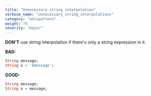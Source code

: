 ```yaml
---
title: "Unnecessary string interpolation"
verbose_name: "unnecessary_string_interpolations"
category: "antipattern"
weight: 70
severity: "major"
---
```

**DON'T** use string interpolation if there's only a string expression in it.

**BAD:**
```dart
String message;
String o = '$message';
```

**GOOD:**
```dart
String message;
String o = message;
```


